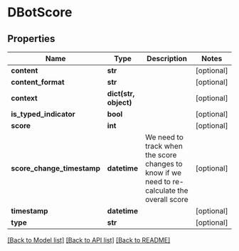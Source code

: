 # DBotScore

## Properties
Name | Type | Description | Notes
------------ | ------------- | ------------- | -------------
**content** | **str** |  | [optional] 
**content_format** | **str** |  | [optional] 
**context** | **dict(str, object)** |  | [optional] 
**is_typed_indicator** | **bool** |  | [optional] 
**score** | **int** |  | [optional] 
**score_change_timestamp** | **datetime** | We need to track when the score changes to know if we need to re-calculate the overall score | [optional] 
**timestamp** | **datetime** |  | [optional] 
**type** | **str** |  | [optional] 

[[Back to Model list]](README.md#documentation-for-models) [[Back to API list]](README.md#documentation-for-api-endpoints) [[Back to README]](README.md)


